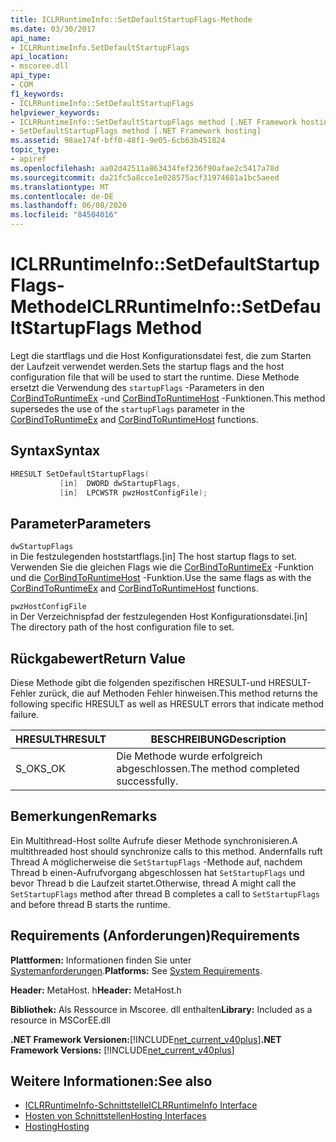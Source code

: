 ```yaml
---
title: ICLRRuntimeInfo::SetDefaultStartupFlags-Methode
ms.date: 03/30/2017
api_name:
- ICLRRuntimeInfo.SetDefaultStartupFlags
api_location:
- mscoree.dll
api_type:
- COM
f1_keywords:
- ICLRRuntimeInfo::SetDefaultStartupFlags
helpviewer_keywords:
- ICLRRuntimeInfo::SetDefaultStartupFlags method [.NET Framework hosting]
- SetDefaultStartupFlags method [.NET Framework hosting]
ms.assetid: 98ae174f-bff0-48f1-9e05-6cb63b451824
topic_type:
- apiref
ms.openlocfilehash: aa02d42511a863434fef236f90afae2c5417a78d
ms.sourcegitcommit: da21fc5a8cce1e028575acf31974681a1bc5aeed
ms.translationtype: MT
ms.contentlocale: de-DE
ms.lasthandoff: 06/08/2020
ms.locfileid: "84504016"
---
```

# <a name="iclrruntimeinfosetdefaultstartupflags-method"></a><span data-ttu-id="d4251-102">ICLRRuntimeInfo::SetDefaultStartupFlags-Methode</span><span class="sxs-lookup"><span data-stu-id="d4251-102">ICLRRuntimeInfo::SetDefaultStartupFlags Method</span></span>
<span data-ttu-id="d4251-103">Legt die startflags und die Host Konfigurationsdatei fest, die zum Starten der Laufzeit verwendet werden.</span><span class="sxs-lookup"><span data-stu-id="d4251-103">Sets the startup flags and the host configuration file that will be used to start the runtime.</span></span> <span data-ttu-id="d4251-104">Diese Methode ersetzt die Verwendung des `startupFlags` -Parameters in den [CorBindToRuntimeEx](corbindtoruntimeex-function.md) -und [CorBindToRuntimeHost](corbindtoruntimehost-function.md) -Funktionen.</span><span class="sxs-lookup"><span data-stu-id="d4251-104">This method supersedes the use of the `startupFlags` parameter in the [CorBindToRuntimeEx](corbindtoruntimeex-function.md) and [CorBindToRuntimeHost](corbindtoruntimehost-function.md) functions.</span></span>  
  
## <a name="syntax"></a><span data-ttu-id="d4251-105">Syntax</span><span class="sxs-lookup"><span data-stu-id="d4251-105">Syntax</span></span>  
  
```cpp  
HRESULT SetDefaultStartupFlags(  
           [in]  DWORD dwStartupFlags,  
           [in]  LPCWSTR pwzHostConfigFile);  
```  
  
## <a name="parameters"></a><span data-ttu-id="d4251-106">Parameter</span><span class="sxs-lookup"><span data-stu-id="d4251-106">Parameters</span></span>  
 `dwStartupFlags`  
 <span data-ttu-id="d4251-107">in Die festzulegenden hoststartflags.</span><span class="sxs-lookup"><span data-stu-id="d4251-107">[in] The host startup flags to set.</span></span> <span data-ttu-id="d4251-108">Verwenden Sie die gleichen Flags wie die [CorBindToRuntimeEx](corbindtoruntimeex-function.md) -Funktion und die [CorBindToRuntimeHost](corbindtoruntimehost-function.md) -Funktion.</span><span class="sxs-lookup"><span data-stu-id="d4251-108">Use the same flags as with the [CorBindToRuntimeEx](corbindtoruntimeex-function.md) and [CorBindToRuntimeHost](corbindtoruntimehost-function.md) functions.</span></span>  
  
 `pwzHostConfigFile`  
 <span data-ttu-id="d4251-109">in Der Verzeichnispfad der festzulegenden Host Konfigurationsdatei.</span><span class="sxs-lookup"><span data-stu-id="d4251-109">[in] The directory path of the host configuration file to set.</span></span>  
  
## <a name="return-value"></a><span data-ttu-id="d4251-110">Rückgabewert</span><span class="sxs-lookup"><span data-stu-id="d4251-110">Return Value</span></span>  
 <span data-ttu-id="d4251-111">Diese Methode gibt die folgenden spezifischen HRESULT-und HRESULT-Fehler zurück, die auf Methoden Fehler hinweisen.</span><span class="sxs-lookup"><span data-stu-id="d4251-111">This method returns the following specific HRESULT as well as HRESULT errors that indicate method failure.</span></span>  
  
|<span data-ttu-id="d4251-112">HRESULT</span><span class="sxs-lookup"><span data-stu-id="d4251-112">HRESULT</span></span>|<span data-ttu-id="d4251-113">BESCHREIBUNG</span><span class="sxs-lookup"><span data-stu-id="d4251-113">Description</span></span>|  
|-------------|-----------------|  
|<span data-ttu-id="d4251-114">S_OK</span><span class="sxs-lookup"><span data-stu-id="d4251-114">S_OK</span></span>|<span data-ttu-id="d4251-115">Die Methode wurde erfolgreich abgeschlossen.</span><span class="sxs-lookup"><span data-stu-id="d4251-115">The method completed successfully.</span></span>|  
  
## <a name="remarks"></a><span data-ttu-id="d4251-116">Bemerkungen</span><span class="sxs-lookup"><span data-stu-id="d4251-116">Remarks</span></span>  
 <span data-ttu-id="d4251-117">Ein Multithread-Host sollte Aufrufe dieser Methode synchronisieren.</span><span class="sxs-lookup"><span data-stu-id="d4251-117">A multithreaded host should synchronize calls to this method.</span></span> <span data-ttu-id="d4251-118">Andernfalls ruft Thread A möglicherweise die `SetStartupFlags` -Methode auf, nachdem Thread b einen-Aufrufvorgang abgeschlossen hat `SetStartupFlags` und bevor Thread b die Laufzeit startet.</span><span class="sxs-lookup"><span data-stu-id="d4251-118">Otherwise, thread A might call the `SetStartupFlags` method after thread B completes a call to `SetStartupFlags` and before thread B starts the runtime.</span></span>  
  
## <a name="requirements"></a><span data-ttu-id="d4251-119">Requirements (Anforderungen)</span><span class="sxs-lookup"><span data-stu-id="d4251-119">Requirements</span></span>  
 <span data-ttu-id="d4251-120">**Plattformen:** Informationen finden Sie unter [Systemanforderungen](../../get-started/system-requirements.md).</span><span class="sxs-lookup"><span data-stu-id="d4251-120">**Platforms:** See [System Requirements](../../get-started/system-requirements.md).</span></span>  
  
 <span data-ttu-id="d4251-121">**Header:** MetaHost. h</span><span class="sxs-lookup"><span data-stu-id="d4251-121">**Header:** MetaHost.h</span></span>  
  
 <span data-ttu-id="d4251-122">**Bibliothek:** Als Ressource in Mscoree. dll enthalten</span><span class="sxs-lookup"><span data-stu-id="d4251-122">**Library:** Included as a resource in MSCorEE.dll</span></span>  
  
 <span data-ttu-id="d4251-123">**.NET Framework Versionen:**[!INCLUDE[net_current_v40plus](../../../../includes/net-current-v40plus-md.md)]</span><span class="sxs-lookup"><span data-stu-id="d4251-123">**.NET Framework Versions:** [!INCLUDE[net_current_v40plus](../../../../includes/net-current-v40plus-md.md)]</span></span>  
  
## <a name="see-also"></a><span data-ttu-id="d4251-124">Weitere Informationen:</span><span class="sxs-lookup"><span data-stu-id="d4251-124">See also</span></span>

- [<span data-ttu-id="d4251-125">ICLRRuntimeInfo-Schnittstelle</span><span class="sxs-lookup"><span data-stu-id="d4251-125">ICLRRuntimeInfo Interface</span></span>](iclrruntimeinfo-interface.md)
- [<span data-ttu-id="d4251-126">Hosten von Schnittstellen</span><span class="sxs-lookup"><span data-stu-id="d4251-126">Hosting Interfaces</span></span>](hosting-interfaces.md)
- [<span data-ttu-id="d4251-127">Hosting</span><span class="sxs-lookup"><span data-stu-id="d4251-127">Hosting</span></span>](index.md)
